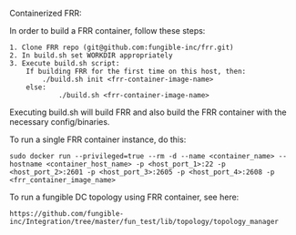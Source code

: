 Containerized FRR:

In order to build a FRR container, follow these steps:

	1. Clone FRR repo (git@github.com:fungible-inc/frr.git)
	2. In build.sh set WORKDIR appropriately
	3. Execute build.sh script:
		If building FRR for the first time on this host, then:
			./build.sh init <frr-container-image-name>
		else:
        		./build.sh <frr-container-image-name>

Executing build.sh will build FRR and also build the FRR container with the necessary config/binaries.

To run a single FRR container instance, do this:

	sudo docker run --privileged=true --rm -d --name <container_name> --hostname <container_host_name> -p <host_port_1>:22 -p <host_port_2>:2601 -p <host_port_3>:2605 -p <host_port_4>:2608 -p <frr_container_image_name>

To run a fungible DC topology using FRR container, see here:

	https://github.com/fungible-inc/Integration/tree/master/fun_test/lib/topology/topology_manager 

